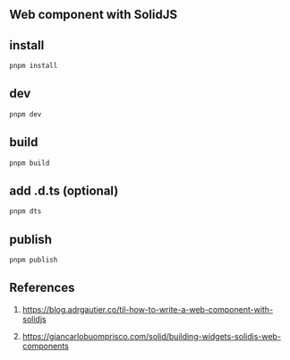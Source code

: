 ## Web component with SolidJS

## install

```bash
pnpm install
```

## dev
```bash
pnpm dev
```

## build
```bash
pnpm build
```
## add .d.ts (optional)
```bash
pnpm dts
```

## publish
```bash
pnpm publish
```

## References

1. https://blog.adrgautier.co/til-how-to-write-a-web-component-with-solidjs

2. https://giancarlobuomprisco.com/solid/building-widgets-solidjs-web-components
